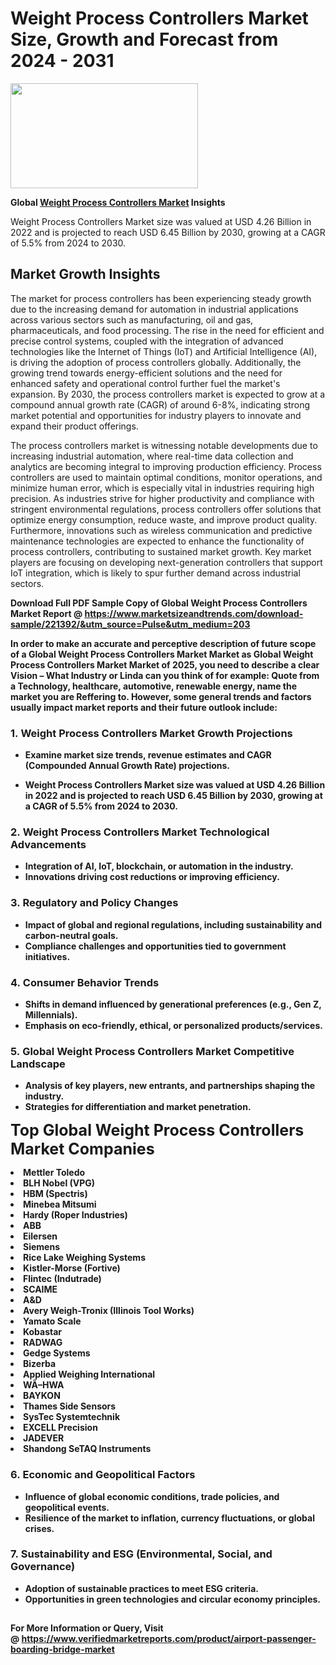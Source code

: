 <H1>Weight Process Controllers Market Size, Growth and Forecast from 2024 - 2031</H1><img class="aligncenter size-medium wp-image-584254" src="https://thirdeyenews.in/wp-content/uploads/2024/09/Global-Market-Research-300x168.jpeg" alt="" width="300" height="168" /><p><strong>Global&nbsp;<a href="https://www.marketsizeandtrends.com/download-sample/221392/&amp;utm_source=Pulse&amp;utm_medium=203">Weight Process Controllers Market</a> Insights</strong></p><p>Weight Process Controllers Market size was valued at USD 4.26 Billion in 2022 and is projected to reach USD 6.45 Billion by 2030, growing at a CAGR of 5.5% from 2024 to 2030.</p><p><h2>Market Growth Insights</h2> <p>The market for process controllers has been experiencing steady growth due to the increasing demand for automation in industrial applications across various sectors such as manufacturing, oil and gas, pharmaceuticals, and food processing. The rise in the need for efficient and precise control systems, coupled with the integration of advanced technologies like the Internet of Things (IoT) and Artificial Intelligence (AI), is driving the adoption of process controllers globally. Additionally, the growing trend towards energy-efficient solutions and the need for enhanced safety and operational control further fuel the market's expansion. By 2030, the process controllers market is expected to grow at a compound annual growth rate (CAGR) of around 6-8%, indicating strong market potential and opportunities for industry players to innovate and expand their product offerings.</p> <p><strong></strong></p> <p>The process controllers market is witnessing notable developments due to increasing industrial automation, where real-time data collection and analytics are becoming integral to improving production efficiency. Process controllers are used to maintain optimal conditions, monitor operations, and minimize human error, which is especially vital in industries requiring high precision. As industries strive for higher productivity and compliance with stringent environmental regulations, process controllers offer solutions that optimize energy consumption, reduce waste, and improve product quality. Furthermore, innovations such as wireless communication and predictive maintenance technologies are expected to enhance the functionality of process controllers, contributing to sustained market growth. Key market players are focusing on developing next-generation controllers that support IoT integration, which is likely to spur further demand across industrial sectors. <p><strong></p><p><span class=""><strong>Download Full PDF Sample Copy of Global Weight Process Controllers Market Report</strong> @ <a href="https://www.marketsizeandtrends.com/download-sample/221392/&amp;utm_source=Pulse&amp;utm_medium=203" target="_blank">https://www.marketsizeandtrends.com/download-sample/221392/&amp;utm_source=Pulse&amp;utm_medium=203</a></span></p><p>In order to make an accurate and perceptive description of future scope of a Global&nbsp;Weight Process Controllers Market Market as Global&nbsp;Weight Process Controllers Market Market of 2025, you need to describe a clear Vision &ndash; What Industry or Linda can you think of for example: Quote from a Technology, healthcare, automotive, renewable energy, name the market you are Reffering to. However, some general trends and factors usually impact market reports and their future outlook include:</p><h3>1.&nbsp;<strong>Weight Process Controllers Market Growth Projections</strong></h3><ul><li>Examine market size trends, revenue estimates and CAGR (Compounded Annual Growth Rate) projections.</li><li><p>Weight Process Controllers Market size was valued at USD 4.26 Billion in 2022 and is projected to reach USD 6.45 Billion by 2030, growing at a CAGR of 5.5% from 2024 to 2030.</p></li></ul><h3>2.&nbsp;<strong>Weight Process Controllers Market Technological Advancements</strong></h3><ul><li>Integration of AI, IoT, blockchain, or automation in the industry.</li><li>Innovations driving cost reductions or improving efficiency.</li></ul><h3>3.&nbsp;<strong>Regulatory and Policy Changes</strong></h3><ul><li>Impact of global and regional regulations, including sustainability and carbon-neutral goals.</li><li>Compliance challenges and opportunities tied to government initiatives.</li></ul><h3>4.&nbsp;<strong>Consumer Behavior Trends</strong></h3><ul><li>Shifts in demand influenced by generational preferences (e.g., Gen Z, Millennials).</li><li>Emphasis on eco-friendly, ethical, or personalized products/services.</li></ul><h3>5.&nbsp;<strong>Global Weight Process Controllers Market Competitive Landscape</strong></h3><ul><li>Analysis of key players, new entrants, and partnerships shaping the industry.</li><li>Strategies for differentiation and market penetration.</li></ul><p data-pm-slice="1 1 []"><span style="color: inherit; font-family: inherit; font-size: 25px;">Top Global Weight Process Controllers Market Companies</span></p><div class="" data-test-id=""><p><li>Mettler Toledo</li><li> BLH Nobel (VPG)</li><li> HBM (Spectris)</li><li> Minebea Mitsumi</li><li> Hardy (Roper Industries)</li><li> ABB</li><li> Eilersen</li><li> Siemens</li><li> Rice Lake Weighing Systems</li><li> Kistler-Morse (Fortive)</li><li> Flintec (Indutrade)</li><li> SCAIME</li><li> A&D</li><li> Avery Weigh-Tronix (Illinois Tool Works)</li><li> Yamato Scale</li><li> Kobastar</li><li> RADWAG</li><li> Gedge Systems</li><li> Bizerba</li><li> Applied Weighing International</li><li> WÃ–HWA</li><li> BAYKON</li><li> Thames Side Sensors</li><li> SysTec Systemtechnik</li><li> EXCELL Precision</li><li> JADEVER</li><li> Shandong SeTAQ Instruments</li></p></div><h3>6.&nbsp;<strong>Economic and Geopolitical Factors</strong></h3><ul><li>Influence of global economic conditions, trade policies, and geopolitical events.</li><li>Resilience of the market to inflation, currency fluctuations, or global crises.</li></ul><h3>7.&nbsp;<strong>Sustainability and ESG (Environmental, Social, and Governance)</strong></h3><ul><li>Adoption of sustainable practices to meet ESG criteria.</li><li>Opportunities in green technologies and circular economy principles.</li></ul><h2><strong style="font-size: 14px;">For More Information or Query, Visit @&nbsp;</strong><a style="background-color: #ffffff; font-size: 14px;" href="https://www.marketsizeandtrends.com/report/weight-process-controllers-market/" target="_blank">https://www.verifiedmarketreports.com/product/airport-passenger-boarding-bridge-market</a></h2>
